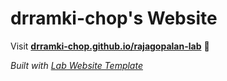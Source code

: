 
# drramki-chop's Website

Visit **[drramki-chop.github.io/rajagopalan-lab](https://drramki-chop.github.io/rajagopalan-lab)** 🚀

_Built with [Lab Website Template](https://greene-lab.gitbook.io/lab-website-template-docs)_

